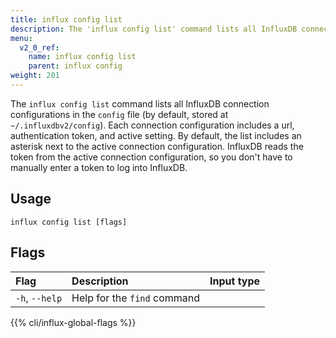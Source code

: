 ```yaml
---
title: influx config list
description: The 'influx config list' command lists all InfluxDB connection configurations.
menu:
  v2_0_ref:
    name: influx config list
    parent: influx config
weight: 201
---
```


The `influx config list` command lists all InfluxDB connection configurations in the `config` file (by default, stored at `~/.influxdbv2/config`). Each connection configuration includes a url, authentication token, and active setting. By default, the list includes an asterisk next to the active connection configuration. InfluxDB reads the token from the active connection configuration, so you don't have to manually enter a token to log into InfluxDB.

## Usage
```
influx config list [flags]
```

## Flags
| Flag               | Description                               | Input type  |
|:----               |:-----------                               |:----------: |
| `-h`, `--help`     | Help for the `find` command               |             |

{{% cli/influx-global-flags %}}
